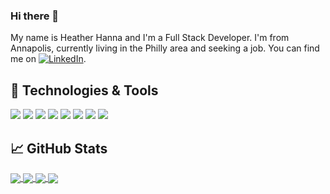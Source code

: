### Hi there 👋

My name is Heather Hanna and I'm a Full Stack Developer. I'm from Annapolis, currently living in the Philly area and seeking a job. You can find me on [![LinkedIn][3.2]][3].

## 🔧 Technologies & Tools
![](https://img.shields.io/badge/Editor-VS_Code-informational?style=flat&logo=visualstudiocode&logoColor=white&color=2bbc8a)
![](https://img.shields.io/badge/Code-Python-informational?style=flat&logo=python&logoColor=white&color=2bbc8a)
![](https://img.shields.io/badge/Code-JavaScript-informational?style=flat&logo=javascript&logoColor=white&color=2bbc8a)
![](https://img.shields.io/badge/Code-Java-informational?style=flat&logo=java&logoColor=white&color=2bbc8a)
![](https://img.shields.io/badge/Code-HTML-informational?style=flat&logo=html5&logoColor=white&color=2bbc8a)
![](https://img.shields.io/badge/Code-CSS-informational?style=flat&logo=css3&logoColor=white&color=2bbc8a)
![](https://img.shields.io/badge/DB-MySQL-informational?style=flat&logo=mysql&logoColor=white&color=2bbc8a)
![](https://img.shields.io/badge/DB-MongoDB-informational?style=flat&logo=mongodb&logoColor=white&color=2bbc8a)

## &#x1f4c8; GitHub Stats
<a href="https://github.com/hhanna94/hhanna94">
  <img align="center" src="https://github-readme-stats.vercel.app/api/top-langs/?username=hhanna94&theme=vue-dark&langs_count=3" />
</a>
<a href="https://github.com/hhanna94/hhanna94">
  <img align="center" src="https://github-readme-stats.vercel.app/api?username=hhanna94&show_icons=true&line_height=27&count_private=true&theme=vue-dark" />
</a>
<a href="https://github.com/hhanna94/TaskMaster">
  <img align="center" src="https://github-readme-stats.vercel.app/api/pin/?username=hhanna94&repo=TaskMaster&theme=vue-dark" />
</a>
<a href="https://github.com/hhanna94/BloggerWorld">
  <img align="center" src="https://github-readme-stats.vercel.app/api/pin/?username=hhanna94&repo=BloggerWorld&theme=vue-dark" />
</a>


[3]: https://www.linkedin.com/in/heather-hanna-dev/
[3.2]: https://raw.githubusercontent.com/MartinHeinz/MartinHeinz/master/linkedin-3-16.png (LinkedIn icon without padding)
